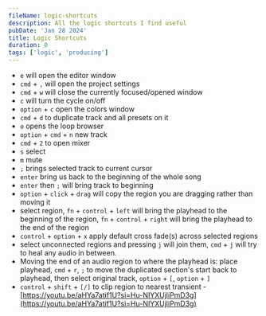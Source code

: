```yaml
---
fileName: logic-shortcuts
description: All the logic shortcuts I find useful
pubDate: 'Jan 28 2024'
title: Logic Shortcuts
duration: 0
tags: ['logic', 'producing']
---
```


- `e` will open the editor window
- `cmd` + `,` will open the project settings
- `cmd` + `w` will close the currently focused/opened window
- `c` will turn the cycle on/off
- `option` + `c` open the colors window
- `cmd` + `d` to duplicate track and all presets on it
- `o` opens the loop browser
- `option` + `cmd` + `n` new track
- `cmd` + `2` to open mixer
- `s` select
- `m` mute
- `;` brings selected track to current cursor
- `enter` bring us back to the beginning of the whole song
- `enter` then `;` will bring track to beginning
- `option` + `click` + `drag` will copy the region you are dragging rather than moving it
- select region, `fn` + `control` + `left` will bring the playhead to the beginning of the region, `fn` + `control` + `right` will bring the playhead to the end of the region
- `control` + `option` + `x` apply default cross fade(s) across selected regions
- select unconnected regions and pressing `j` will join them, `cmd` + `j` will try to heal any audio in between.
- Moving the end of an audio region to where the playhead is: place playhead, `cmd` + `r`, `;` to move the duplicated section's start back to playhead, then select original track, `option` + `[`, `option` + `]`
- `control` + `shift` + `[/]` to clip region to nearest transient - [https://youtu.be/aHYa7atif1U?si=Hu-NIYXUjliPmD3g](https://youtu.be/aHYa7atif1U?si=Hu-NIYXUjliPmD3g)
